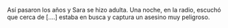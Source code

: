 Así pasaron los años y Sara se hizo adulta. Una noche, en la radio, escuchó que cerca de [....] estaba en busca y captura un asesino muy peligroso.
